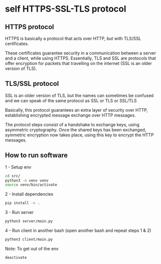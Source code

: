 # self HTTPS-SSL-TLS protocol

## HTTPS protocol

HTTPS is basically a protocol that acts over HTTP, but with TLS/SSL certificates.

These certificates guarantee security in a communication between a server and a
client, while using HTTPS. Essentially, TLS and SSL are protocols that offer
encryption for packets that travelling on the internet (SSL is an older
version of TLS).

## TLS/SSL protocol

SSL is an older version of TLS, but the names can sometimes be confused and we can
speak of the same protocol as SSL or TLS or SSL/TLS

Basically, this protocol guarantees an extra layer of security over HTTP, establishing
encrypted message exchange over HTTP messages.

The protocol steps consist of a handshake to exchange keys, using asymmetric cryptography.
Once the shared keys has been exchanged, symmetric encryption now takes
place, using this key to encrypt the HTTP messages.

## How to run software

1 - Setup env

```bash
cd src/
python3 -m venv venv
source venv/bin/activate
```

2 - Install dependencies

```bash
pip install -e .
```

3 - Run server

```bash
python3 server/main.py
```

4 - Run client in another bash (open another bash and repeat steps 1 & 2)

```bash
python3 client/main.py
```

Note: To get out of the env

```bash
deactivate
```

